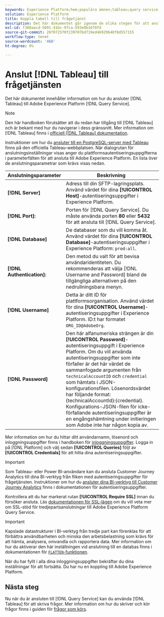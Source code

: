 ```yaml
---
keywords: Experience Platform;hem;populära ämnen;tableau;query service;Query service;connect to query service;
solution: Experience Platform
title: Koppla tabell till frågetjänst
description: Det här dokumentet går igenom de olika stegen för att ansluta Tableau till Adobe Experience Platform Query Service.
exl-id: f380aacd-5091-41bc-97ca-593e0b1670fd
source-git-commit: 26f0725f0f239707bd719ed46929648f8d557155
workflow-type: tm+mt
source-wordcount: '468'
ht-degree: 0%

---
```


# Anslut [!DNL Tableau] till frågetjänsten

Det här dokumentet innehåller information om hur du ansluter [!DNL Tableau] till Adobe Experience Platform [!DNL Query Service].

>[!NOTE]
>
> Den här handboken förutsätter att du redan har tillgång till [!DNL Tableau] och är bekant med hur du navigerar i dess gränssnitt. Mer information om [!DNL Tableau] finns i [officiell [!DNL Tableau] dokumentation](https://help.tableau.com/current/pro/desktop/en-us/default.htm).

Instruktioner om hur du [ansluter till en PostgreSQL-server med Tableau](https://help.tableau.com/current/pro/desktop/en-us/examples_postgresql.htm) finns på den officiella Tableau-webbplatsen. När dialogrutan för anslutningsinställningar visas anger du plattformsautentiseringsuppgifterna i parameterfälten för att ansluta till Adobe Experience Platform. En lista över de anslutningsparametrar som krävs visas nedan.

| Anslutningsparameter | Beskrivning |
|---|---|
| **[!DNL Server]** | Adress till din SFTP-lagringsplats. Använd värdet för dina **[!UICONTROL Host]**-autentiseringsuppgifter i Experience Platform. |
| **[!DNL Port]:** | Porten för [!DNL Query Service]. Du måste använda porten **80** eller **5432** för att ansluta till [!DNL Query Service]. |
| **[!DNL Database]** | De databaser som du vill komma åt. Använd värdet för dina **[!UICONTROL Database]**-autentiseringsuppgifter i Experience Platform: `prod:all`. |
| **[!DNL Authentication]:** | Den metod du valt för att bevisa användaridentiteten. Du rekommenderas att välja [!DNL Username and Password] bland de tillgängliga alternativen på den nedrullningsbara menyn. |
| **[!DNL Username]** | Detta är ditt ID för plattformsorganisation. Använd värdet för dina **[!UICONTROL Username]**-autentiseringsuppgifter i Experience Platform. ID:t har formatet `ORG_ID@AdobeOrg`. |
| **[!DNL Password]** | Den här alfanumeriska strängen är din **[!UICONTROL Password]**-autentiseringsuppgift i Experience Platform. Om du vill använda autentiseringsuppgifter som inte förfaller är det här värdet de sammanfogade argumenten från `technicalAccountID` och `credential` som hämtats i JSON-konfigurationsfilen. Lösenordsvärdet har följande format: {technicalAccountId}:{credential}. Konfigurations-JSON-filen för icke-förfallande autentiseringsuppgifter är en engångshämtning under initieringen som Adobe inte har någon kopia av. |

Mer information om hur du hittar ditt användarnamn, lösenord och inloggningsuppgifter finns i handboken för [inloggningsuppgifter](../ui/credentials.md). Logga in på [!DNL Platform] och välj sedan **[!UICONTROL Queries]** följt av **[!UICONTROL Credentials]** för att hitta dina autentiseringsuppgifter.

>[!IMPORTANT]
>
>Som Tableau- eller Power BI-användare kan du ansluta Customer Journey Analytics till dina BI-verktyg från fliken med autentiseringsuppgifter för frågetjänsten. Instruktioner om hur du [ansluter dina BI-verktyg till Customer Journey Analytics](../ui/credentials.md#connect-to-customer-journey-analytics) finns i dokumentationen för autentiseringsuppgifter.

Kontrollera att du har markerat rutan **[!UICONTROL Require SSL]** innan du försöker ansluta. Läs [dokumentationen för SSL-lägen](./ssl-modes.md) om du vill veta mer om SSL-stöd för tredjepartsanslutningar till Adobe Experience Platform Query Service.

>[!IMPORTANT]
>
>Kapslade datastrukturer i BI-verktyg från tredje part kan förenklas för att förbättra användbarheten och minska den arbetsbelastning som krävs för att hämta, analysera, omvandla och rapportera data. Mer information om hur du aktiverar den här inställningen vid anslutning till en databas finns i dokumentationen för [`FLATTEN`-funktionen](../key-concepts/flatten-nested-data.md).

När du har fyllt i alla dina inloggningsuppgifter bekräftar du dina inställningar för att fortsätta. Du har nu en koppling till Adobe Experience Platform.

## Nästa steg

Nu när du är ansluten till [!DNL Query Service] kan du använda [!DNL Tableau] för att skriva frågor. Mer information om hur du skriver och kör frågor finns i guiden för [frågor som körs](../best-practices/writing-queries.md).
